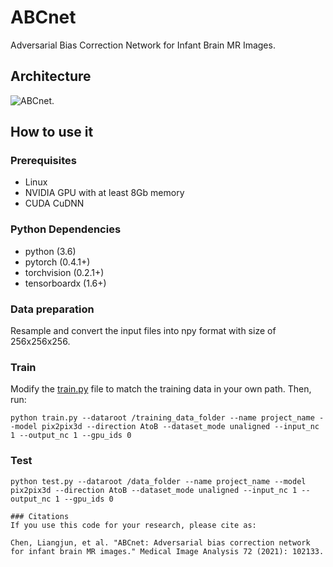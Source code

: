 # ABCnet
Adversarial Bias Correction Network for Infant Brain MR Images.

## Architecture
![ABCnet](https://github.com/cljun27/ABCnet/blob/main/images/arc_j3.png).

## How to use it
### Prerequisites
- Linux
- NVIDIA GPU with at least 8Gb memory
- CUDA CuDNN

### Python Dependencies
- python (3.6)
- pytorch (0.4.1+)
- torchvision (0.2.1+)
- tensorboardx (1.6+)

### Data preparation
Resample and convert the input files into npy format with size of 256x256x256.

### Train
Modify the [train.py](https://github.com/cljun27/ABCnet/blob/main/train.py) file to match the training data in your own path. Then, run:
```
python train.py --dataroot /training_data_folder --name project_name --model pix2pix3d --direction AtoB --dataset_mode unaligned --input_nc 1 --output_nc 1 --gpu_ids 0
```

### Test

```
python test.py --dataroot /data_folder --name project_name --model pix2pix3d --direction AtoB --dataset_mode unaligned --input_nc 1 --output_nc 1 --gpu_ids 0

### Citations
If you use this code for your research, please cite as:

Chen, Liangjun, et al. "ABCnet: Adversarial bias correction network for infant brain MR images." Medical Image Analysis 72 (2021): 102133.

